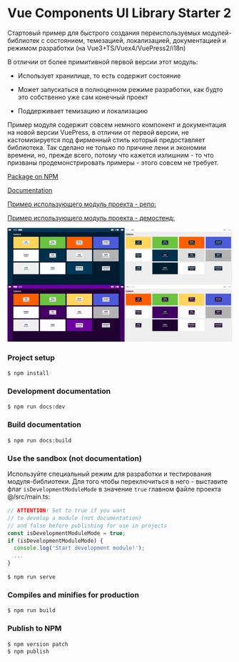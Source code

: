 # Vue Components UI Library Starter 2

Стартовый пример для быстрого создания переиспользуемых модулей-библиотек с состоянием, темезацией, локализацией, документацией и режимом разработки (на Vue3+TS/Vuex4/VuePress2/i18n)

В отличии от более примитивной первой версии этот модуль:

- Использует хранилище, то есть содержит состояние

- Может запускаться в полноценном режиме разработки, как будто это собственно уже сам конечный проект

- Поддерживает темизацию и локализацию

Пример модуля содержит совсем немного компонент и документация на новой версии VuePress, в отличии от первой версии, не кастомизируется под фирменный стиль который предоставляет библиотека. Так сделано не только по причине лени и экономии времени, но, прежде всего, потому что кажется излишним - то что призваны продемонстрировать примеры - этого совсем не требует.

[Package on NPM](https://www.npmjs.com/package/ui-library-starter-2)

[Documentation](https://ui-library-starter-2.netlify.app)

[Пример использующего модуль проекта - репо:](https://github.com/ushliypakostnik/ui-library-2-test)

[Пример использующего модуль проекта - демостенд:](https://ui-library-2-test.vercel.app/)

![Colors](https://github.com/ushliypakostnik/ui-library-starter-2/blob/master/themes.jpg)

### Project setup
```
$ npm install
```

### Development documentation
```
$ npm run docs:dev
```

### Build documentation
```
$ npm run docs:build
```

### Use the sandbox (not documentation)

Используйте специальный режим для разработки и тестирования модуля-библиотеки. Для того чтобы переключиться в него - выставите флаг ```isDevelopmentModuleMode``` в значение ```true``` главном файле проекта @/src/main.ts:

```ts
// ATTENTION! Set to true if you want
// to develop a module (not documentation)
// and false before publishing for use in projects
const isDevelopmentModuleMode = true;
if (isDevelopmentModuleMode) {
  console.log('Start development module!');
  ...
}
```

```
$ npm run serve
```

### Compiles and minifies for production
```
$ npm run build
```

### Publish to NPM
```
$ npm version patch
$ npm publish
```
